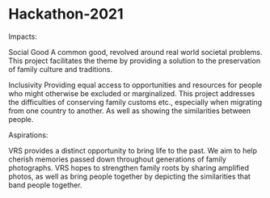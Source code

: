 # Hackathon-2021

Impacts:

Social Good 
A common good, revolved around real world societal problems. 
This project facilitates the theme by providing a solution to the preservation of family culture and traditions.

Inclusivity
Providing equal access to opportunities and resources for people who might otherwise be excluded or marginalized.
This project addresses the difficulties of conserving family customs etc., especially when migrating from one country to another. As well as showing the similarities between people.

Aspirations:

VRS provides a distinct opportunity to bring life to the past. We aim to help cherish memories passed down throughout generations of family photographs.
VRS hopes to strengthen family roots by sharing amplified photos, as well as bring people together by depicting the similarities that band people together.


